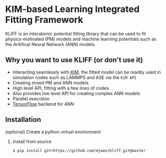 # KIM-based Learning Integrated Fitting Framework

KLIFF is an interatomic potential fitting library that can be used to fit physics-motivated (PM) models and machine learning potentials such as the Aritifical Neural Network (ANN) models.

## Why you want to use KLIFF (or don't use it)

- Interacting seamlessly with[ KIM](https://openkim.org), the fitted model can be readily used in simulation codes such as LAMMPS and ASE via the `KIM API`
- Creating mixed PM and ANN models
- High level API, fitting with a few lines of codes
- Also provides low level API for creating complex ANN models
- Parallel execution
- [TensorFlow](https://www.tensorflow.org) backend for ANN

## Installation

(optional) Create a python virtual environment

1. Install from source

    ```
    $ pip install git+https://github.com/mjwen/kliff.git@master
    ```

